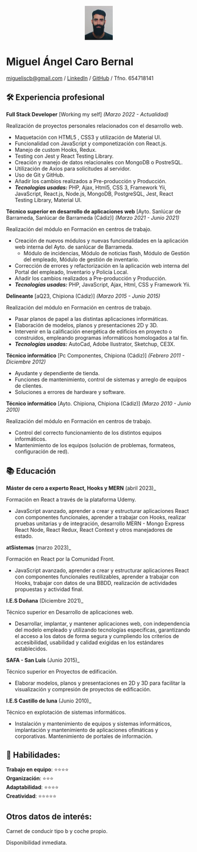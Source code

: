 <p align="center">
  <img src="https://github.com/Miguetto/CV/blob/gh-pages/IMG_20210206_115846.jpg" width="15%" height="15%"/>
</p>

# Miguel Ángel Caro Bernal

[migueliscb@gmail.com](mailto:migueliscb@gmail.com) / [LinkedIn](https://www.linkedin.com/in/miguedev/)  / [GitHub](https://github.com/Miguetto/) / Tfno. 654718141

## :hammer_and_wrench: Experiencia profesional

**Full Stack Developer**  [Working my self] _(Marzo 2022 - Actualidad)_

Realización de proyectos personales relacionados con el desarrollo web.

  - Maquetación con HTML5 , CSS3 y utilización de Material UI.
  - Funcionalidad con JavaScript y componetización con React.js.
  - Manejo de custom Hooks, Redux.
  - Testing con Jest y React Testing Library.
  - Creación y manejo de datos relacionales con MongoDB o PostreSQL.
  - Utilización de Axios para solicitudes al servidor.
  - Uso de Git y GitHub.
  - Añadir los cambios realizados a Pre-producción y Producción.
  - **_Tecnologías usadas:_** PHP, Ajax, Html5, CSS 3, Framework Yii, JavaScript, React.js, Node.js, MongoDB, PostgreSQL, Jest, React Testing Library, Material UI.

**Técnico superior en desarrollo de aplicaciones web**  [Ayto. Sanlúcar de Barrameda, Sanlúcar de Barrameda (Cádiz)] _(Marzo 2021 - Junio 2021)_

Realización del módulo en Formación en centros de trabajo.

  - Creación de nuevos módulos y nuevas funcionalidades en la aplicación web interna del Ayto. de sanlúcar de Barrameda.
    - Módulo de incidencias, Módulo de noticias flash, Módulo de Gestión del empleado, Módulo de gestión de inventario.
  - Corrección de errores y refactorización en la aplicación web interna del Portal del empleado, Inventario y Policía Local.
  - Añadir los cambios realizados a Pre-producción y Producción.
  - **_Tecnologías usadas:_** PHP, JavaScript, Ajax, Html, CSS y Framework Yii.

**Delineante**  [aQ23, Chipiona (Cádiz)] _(Marzo 2015 - Junio 2015)_

Realización del módulo en Formación en centros de trabajo.

  - Pasar planos de papel a las distintas aplicaciones informáticas.
  - Elaboración de modelos, planos y presentaciones 2D y 3D.
  - Intervenir en la calificación energética de edificios en proyecto o construidos, empleando programas informáticos homologados a tal fin.
  - **_Tecnologías usadas:_** AutoCad, Adobe Ilustrator, Sketchup, CE3X.

**Técnico informático**  [Pc Componentes, Chipiona (Cádiz)] _(Febrero 2011 - Diciembre 2012)_ 

  - Ayudante y dependiente de tienda.
  - Funciones de mantenimiento, control de sistemas y arreglo de equipos de clientes.
  - Soluciones a errores de hardware y software. 

**Técnico informático**  [Ayto. Chipiona, Chipiona (Cádiz)] _(Marzo 2010 - Junio 2010)_ 

Realización del módulo en Formación en centros de trabajo.

  - Control del correcto funcionamiento de los distintos equipos informáticos.
  - Mantenimiento de los equipos (solución de problemas, formateos, configuración de red).



## :books: Educación

**Máster de cero a experto React, Hooks y MERN** (abril 2023)_

Formación en React a través de la plataforma Udemy.

  - JavaScript avanzado, aprender a crear y estructurar aplicaciones React con componentes
    funcionales, aprender a trabajar con Hooks, realizar pruebas unitarias y de integración,
    desarrollo MERN - Mongo Express React Node, React Redux, React Context y otros manejadores
    de estado.

**atSistemas** (marzo 2023)_

Formación en React por la Comunidad Front.

  - JavaScript avanzado, aprender a crear y estructurar aplicaciones React con componentes funcionales reutilizables, aprender a trabajar con Hooks,         trabajar con datos de una BBDD, realización de actividades propuestas y actividad final.

**I.E.S Doñana** (Diciembre 2021)_ 

Técnico superior en Desarrollo de aplicaciones web.

  - Desarrollar, implantar, y mantener aplicaciones web, con independencia del modelo empleado y utilizando
    tecnologías específicas, garantizando el acceso a los datos de forma segura y cumpliendo los criterios de accesibilidad, 
    usabilidad y calidad exigidas en los estándares establecidos.

**SAFA - San Luís**  (Junio 2015)_ 

Técnico superior en Proyectos de edificación.

  - Elaborar modelos, planos y presentaciones en 2D y 3D para facilitar la visualización
    y compresión de proyectos de edificación.

**I.E.S Castillo de luna** (Junio 2010)_ 

Técnico en explotación de sistemas informáticos.

  - Instalación y mantenimiento de equipos y sistemas informáticos, implantación y mantenimiento de
    aplicaciones ofimáticas y corporativas. Mantenimiento de portales de información.


## :speech_balloon: Habilidades:

**Trabajo en equipo**: :star::star::star::star:<br>
**Organización**: :star::star::star:<br>
**Adaptabilidad**: :star::star::star::star:<br>
**Creatividad**: :star::star::star::star::star:<br>

## Otros datos de interés:

Carnet de conducir tipo b y coche propio.

Disponibilidad inmediata.
